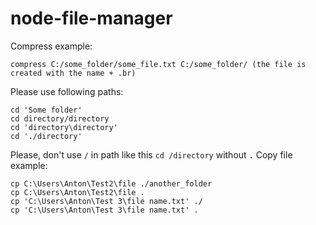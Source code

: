 # node-file-manager
Compress example:
```
compress C:/some_folder/some_file.txt C:/some_folder/ (the file is created with the name + .br)
```
Please use following paths:
```
cd 'Some folder'
cd directory/directory
cd 'directory\directory'
cd './directory'
```
Please, don't use `/` in path like this `cd /directory` without `.`
Copy file example:
```
cp C:\Users\Anton\Test2\file ./another_folder
cp C:\Users\Anton\Test2\file .
cp 'C:\Users\Anton\Test 3\file name.txt' ./
cp 'C:\Users\Anton\Test 3\file name.txt' .
```